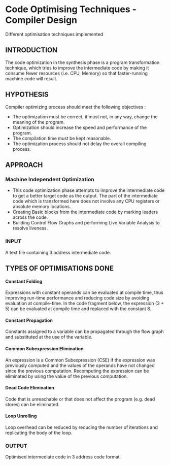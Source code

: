 # Code Optimising Techniques - Compiler Design
Different optimisation techniques implemented

## INTRODUCTION
The code optimization in the synthesis phase is a program transformation technique, which tries to improve the intermediate code by making it consume fewer resources (i.e. CPU, Memory) so that faster-running machine code will result. 

## HYPOTHESIS
Compiler optimizing process should meet the following objectives :
* The optimization must be correct, it must not, in any way, change the meaning of the program.
* Optimization should increase the speed and performance of the program.
* The compilation time must be kept reasonable.
* The optimization process should not delay the overall compiling process.
## APPROACH

### Machine Independent Optimization 
* This code optimization phase attempts to improve the intermediate code to get a better target code as the output. The part of the intermediate code which is transformed here does not involve any CPU registers or absolute memory locations.
* Creating Basic blocks from the intermediate code by marking leaders across the code.
* Building Control Flow Graphs and performing Live Variable Analysis to resolve liveness.


### INPUT
A text file containing 3 address intermediate code.
## TYPES OF OPTIMISATIONS DONE
#### Constant Folding
Expressions with constant operands can be evaluated at compile time, thus improving run-time performance and reducing code size by avoiding evaluation at compile-time. In the code fragment below, the expression (3 + 5) can be evaluated at compile time and replaced with the constant 8.
#### Constant Propagation
Constants assigned to a variable can be propagated through the flow graph and substituted at the use of the variable.
#### Common Subexpression Elimination
An expression is a Common Subexpression (CSE) if the expression was previously computed and the values of the operands have not changed since the previous computation. Recomputing the expression can be eliminated by using the value of the previous computation.
#### Dead Code Elimination
Code that is unreachable or that does not affect the program (e.g. dead stores) can be eliminated.
#### Loop Unrolling
Loop overhead can be reduced by reducing the number of iterations and replicating the body of the loop.

### OUTPUT
Optimised intermediate code in 3 address code format.

